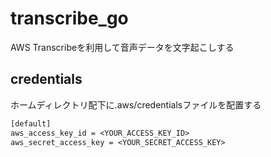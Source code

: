 # transcribe_go

AWS Transcribeを利用して音声データを文字起こしする

## credentials

ホームディレクトリ配下に.aws/credentialsファイルを配置する

``` txt
[default]
aws_access_key_id = <YOUR_ACCESS_KEY_ID>
aws_secret_access_key = <YOUR_SECRET_ACCESS_KEY>
```
